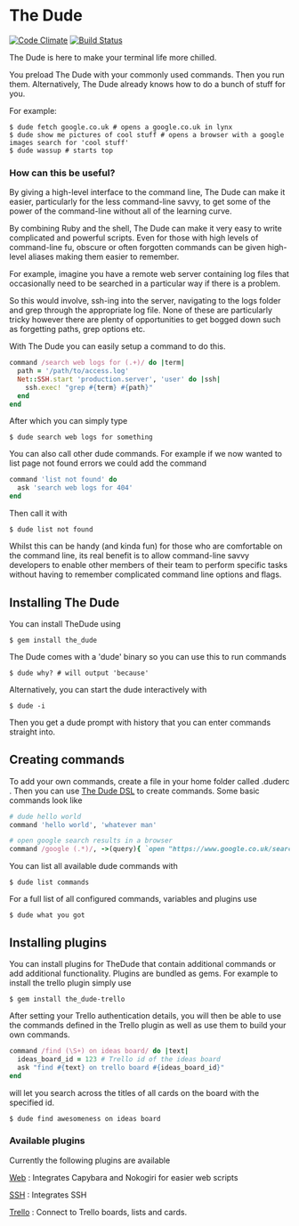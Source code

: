 # The Dude

[![Code Climate](https://codeclimate.com/github/adamphillips/the_dude.png)](https://codeclimate.com/github/adamphillips/the\_dude)
[![Build Status](https://travis-ci.org/adamphillips/the_dude.png?branch=master)](https://travis-ci.org/adamphillips/the\_dude)

The Dude is here to make your terminal life more chilled.

You preload The Dude with your commonly used commands. Then you run them.
Alternatively, The Dude already knows how to do a bunch of stuff for you.

For example:

```shell
$ dude fetch google.co.uk # opens a google.co.uk in lynx
$ dude show me pictures of cool stuff # opens a browser with a google images search for 'cool stuff'
$ dude wassup # starts top
```

### How can this be useful?

By giving a high-level interface to the command line, The Dude can make it
easier, particularly for the less command-line savvy, to get some of the power
of the command-line without all of the learning curve.

By combining Ruby and the shell, The Dude can make it very easy to write
complicated and powerful scripts. Even for those with high levels of
command-line fu, obscure or often forgotten commands can be given high-level
aliases making them easier to remember.

For example, imagine you have a remote web server containing log files that
occasionally need to be searched in a particular way if there is a problem.

So this would involve, ssh-ing into the server, navigating to the logs folder
and grep through the appropriate log file. None of these are particularly
tricky however there are plenty of opportunities to get bogged down such as
forgetting paths, grep options etc.

With The Dude you can easily setup a command to do this.

```ruby
command /search web logs for (.+)/ do |term|
  path = '/path/to/access.log'
  Net::SSH.start 'production.server', 'user' do |ssh|
    ssh.exec! "grep #{term} #{path}"
  end
end
```

After which you can simply type

```shell
$ dude search web logs for something
```

You can also call other dude commands. For example if we now wanted to list
page not found errors we could add the command

```ruby
command 'list not found' do
  ask 'search web logs for 404'
end
```

Then call it with

```shell
$ dude list not found
```

Whilst this can be handy (and kinda fun) for those who are comfortable on the
command line, its real benefit is to allow command-line savvy developers to enable
other members of their team to perform specific tasks without having to
remember complicated command line options and flags.

## Installing The Dude

You can install TheDude using

```shell
$ gem install the_dude
```

The Dude comes with a 'dude' binary so you can use this to run commands

```shell
$ dude why? # will output 'because'
```

Alternatively, you can start the dude interactively with

```shell
$ dude -i
```

Then you get a dude prompt with history that you can enter commands straight into.

## Creating commands

To add your own commands, create a file in your home folder called .duderc .
Then you can use [The Dude
DSL](https://github.com/adamphillips/the_dude/blob/master/lib/the_dude/dsl.rb)
to create commands. Some basic commands look like

```ruby
# dude hello world
command 'hello world', 'whatever man'

# open google search results in a browser
command /google (.*)/, ->(query){ `open "https://www.google.co.uk/search?q=#{query}"` }
```

You can list all available dude commands with

```shell
$ dude list commands
```

For a full list of all configured commands, variables and plugins use

```shell
$ dude what you got
```

## Installing plugins

You can install plugins for TheDude that contain additional commands or add
additional functionality. Plugins are bundled as gems. For example to install
the trello plugin simply use

```shell
$ gem install the_dude-trello
```

After setting your Trello authentication details, you will then be able to use
the commands defined in the Trello plugin as well as use them to build your own
commands.

```ruby
command /find (\S+) on ideas board/ do |text|
  ideas_board_id = 123 # Trello id of the ideas board
  ask "find #{text} on trello board #{ideas_board_id}"
end
```

will let you search across the titles of all cards on the board with the specified id.

```shell
$ dude find awesomeness on ideas board
```

### Available plugins

Currently the following plugins are available

[Web](https://github.com/adamphillips/the_dude-web) :
Integrates Capybara and Nokogiri for easier web scripts

[SSH](https://github.com/adamphillips/the_dude-ssh) :
Integrates SSH

[Trello](https://github.com/adamphillips/the_dude-trello) :
Connect to Trello boards, lists and cards.
